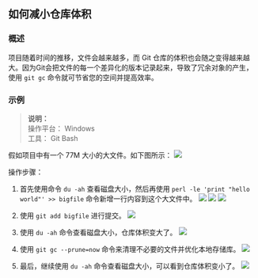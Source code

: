 ## 如何减小仓库体积

### 概述
项目随着时间的推移，文件会越来越多，而 Git 仓库的体积也会随之变得越来越大。因为Git会把文件的每一个差异化的版本记录起来，导致了冗余对象的产生，使用 `git gc` 命令就可节省您的空间并提高效率。

### 示例
> **说明：**  
> 操作平台： Windows    
> 工具： Git Bash

假如项目中有一个 77M 大小的大文件。如下图所示：
![](https://mc.qcloudimg.com/static/img/9bdb7c4fa06d50b5ca7ee4eddb5310ac/2017-09-04_105735.png)

操作步骤：

1. 首先使用命令 `du -ah` 查看磁盘大小，然后再使用 `perl -le 'print "hello world"' >> bigfile` 命令新增一行内容到这个大文件中。
![](https://mc.qcloudimg.com/static/img/197000bb85bdd266688d80878fa546d1/2017-09-04_110710.png)
![](https://mc.qcloudimg.com/static/img/42a9e57ec65eec20964c59258418e2ad/2017-09-04_114221.png)
![](https://mc.qcloudimg.com/static/img/7ce32be8f9f17ffd083ac785cb97079f/2017-09-04_110453.png)

2. 使用 `git add bigfile` 进行提交。
![](https://mc.qcloudimg.com/static/img/6ccbadba5e250b743cdd3069085d2978/2017-09-04_111803.png)

3. 使用 `du -ah` 命令查看磁盘大小，仓库体积变大了。
![](https://mc.qcloudimg.com/static/img/aec370bd7e810f1cc0bf1203373c1802/2017-09-04_110627.png)

4. 使用 `git gc --prune=now` 命令来清理不必要的文件并优化本地存储库。
![](https://mc.qcloudimg.com/static/img/2b4bb399562c015ffc26f5082f3bfbfe/2017-09-04_110959.png)

5. 最后，继续使用 `du -ah` 命令查看磁盘大小，可以看到仓库体积变小了。
![](https://mc.qcloudimg.com/static/img/5c694e69d4c81475d8f9847de4e5ea89/2017-09-04_111116.png)